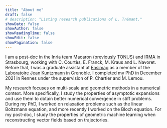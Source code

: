 ```yaml
---
title: "About me"
draft: false
# description: "Listing research publications of L. Trémant."
showDate: false
showAuthor: false
showReadingTime: false
showEdit: false
showPagination: false
---
```


I am a post-doc in the Inria team Macaron (previously [TONUS](https://team.inria.fr/tonus/)) and [IRMA](https://irma.math.unistra.fr/) in Strasbourg, working with C. Courtès, E. Franck, M. Kraus and L. Navoret. Before that, I was a graduate assistant at [Ensimag](https://ensimag.grenoble-inp.fr/) as a member of the [Laboratoire Jean Kuntzmann](https://www-ljk.imag.fr/) in Grenoble. I completed my PhD in December 2021 in Rennes under the supervision of P. Chartier and M. Lemou.

My research focuses on multi-scale and geometric methods in a numerical context. More specifically, I study the properties of asymptotic expansions and use them to obtain better numerical convergence in stiff problems. During my PhD, I worked on relaxation problems such as the linear Boltzmann equation, and more recently I worked on the Bloch equation. For my post-doc, I study the properties of geometric machine learning when reconstructing vector fields based on trajectories.

